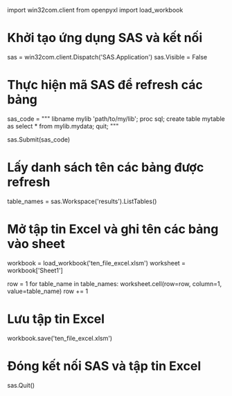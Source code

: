 import win32com.client
from openpyxl import load_workbook

# Khởi tạo ứng dụng SAS và kết nối
sas = win32com.client.Dispatch('SAS.Application')
sas.Visible = False

# Thực hiện mã SAS để refresh các bảng
sas_code = """
libname mylib 'path/to/my/lib';
proc sql;
    create table mytable as
    select * from mylib.mydata;
quit;
"""

sas.Submit(sas_code)

# Lấy danh sách tên các bảng được refresh
table_names = sas.Workspace('results').ListTables()

# Mở tập tin Excel và ghi tên các bảng vào sheet
workbook = load_workbook('ten_file_excel.xlsm')
worksheet = workbook['Sheet1']

row = 1
for table_name in table_names:
    worksheet.cell(row=row, column=1, value=table_name)
    row += 1

# Lưu tập tin Excel
workbook.save('ten_file_excel.xlsm')

# Đóng kết nối SAS và tập tin Excel
sas.Quit()
